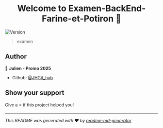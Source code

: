 <h1 align="center">Welcome to Examen-BackEnd-Farine-et-Potiron 👋</h1>
<p>
  <img alt="Version" src="https://img.shields.io/badge/version-1.0-blue.svg?cacheSeconds=2592000" />
</p>

> examen

## Author

👤 **Julien - Promo 2025**

* Github: [@JHGit\_hub](https://github.com/JHGit\_hub)

## Show your support

Give a ⭐️ if this project helped you!

***
_This README was generated with ❤️ by [readme-md-generator](https://github.com/kefranabg/readme-md-generator)_